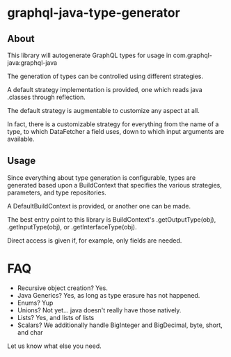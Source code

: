 # graphql-java-type-generator

## About
This library will autogenerate GraphQL types for usage in com.graphql-java:graphql-java

The generation of types can be controlled using different strategies.

A default strategy implementation is provided, one which reads java .classes through reflection.

The default strategy is augmentable to customize any aspect at all.

In fact, there is a customizable strategy for everything from the name of a type, to which DataFetcher a field uses, down to which input arguments are available.

## Usage
Since everything about type generation is configurable, types are generated based upon a BuildContext that specifies the various strategies, parameters, and type repositories.

A DefaultBuildContext is provided, or another one can be made.

The best entry point to this library is BuildContext's .getOutputType(obj), .getInputType(obj), or .getInterfaceType(obj).

Direct access is given if, for example, only fields are needed.

# FAQ
* Recursive object creation? Yes.
* Java Generics? Yes, as long as type erasure has not happened.
* Enums? Yup
* Unions? Not yet... java doesn't really have those natively.
* Lists? Yes, and lists of lists
* Scalars? We additionally handle BigInteger and BigDecimal, byte, short, and char

Let us know what else you need.
